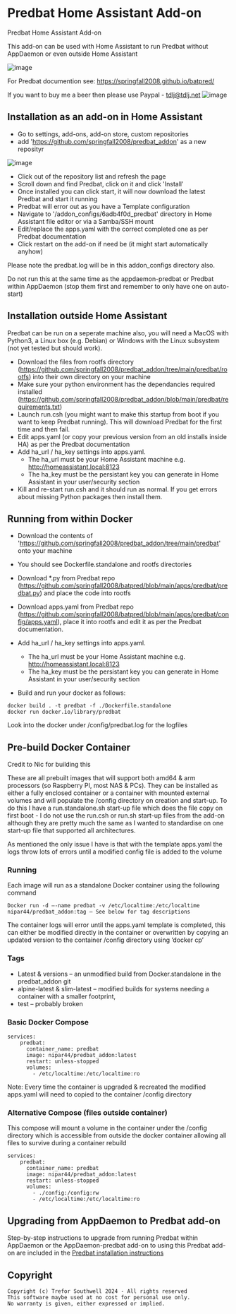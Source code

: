 #  Predbat Home Assistant Add-on
Predbat Home Assistant Add-on

This add-on can be used with Home Assistant to run Predbat without AppDaemon or even outside Home Assistant 

![image](https://github.com/springfall2008/predbat_addon/assets/48591903/50580da1-5110-4711-b740-1c14cc103835)

For Predbat documention see: https://springfall2008.github.io/batpred/

If you want to buy me a beer then please use Paypal - [tdlj@tdlj.net](mailto:tdlj@tdlj.net)
![image](https://github.com/springfall2008/batpred/assets/48591903/b3a533ef-0862-4e0b-b272-30e254f58467)

## Installation as an add-on in Home Assistant

* Go to settings, add-ons, add-on store, custom repositories
* add 'https://github.com/springfall2008/predbat_addon' as a new reposityr

![image](https://github.com/springfall2008/predbat_addon/assets/48591903/7eb18076-888b-4ea5-844b-cfa93157b759)

* Click out of the repository list and refresh the page
* Scroll down and find Predbat, click on it and click 'Install'
* Once installed you can click start, it will now download the latest Predbat and start it running
* Predbat will error out as you have a Template configuration
* Navigate to '/addon_configs/6adb4f0d_predbat' directory in Home Assistant file editor or via a Samba/SSH mount
* Edit/replace the apps.yaml with the correct completed one as per Predbat documentation
* Click restart on the add-on if need be (it might start automatically anyhow)

Please note the predbat.log will be in this addon_configs directory also.

Do not run this at the same time as the appdaemon-predbat or Predbat within AppDaemon (stop them first and remember to only have one on auto-start)

## Installation outside Home Assistant

Predbat can be run on a seperate machine also, you will need a MacOS with Python3, a Linux box (e.g. Debian) or Windows with the Linux subsystem (not yet tested but should work).

* Download the files from rootfs directory (https://github.com/springfall2008/predbat_addon/tree/main/predbat/rootfs) into their own directory on your machine
* Make sure your python environment has the dependancies required installed (https://github.com/springfall2008/predbat_addon/blob/main/predbat/requirements.txt)
* Launch run.csh (you might want to make this startup from boot if you want to keep Predbat running). This will download Predbat for the first time and then fail.
* Edit apps.yaml (or copy your previous version from an old installs inside HA) as per the Predbat documentation
* Add ha_url / ha_key settings into apps.yaml.
  * The ha_url must be your Home Assistant machine e.g. http://homeassistant.local:8123
  * The ha_key must be the persistant key you can generate in Home Assistant in your user/security section
* Kill and re-start run.csh and it should run as normal. If you get errors about missing Python packages then install them. 

## Running from within Docker

* Download the contents of 'https://github.com/springfall2008/predbat_addon/tree/main/predbat' onto your machine
* You should see Dockerfile.standalone and rootfs directories
* Download *.py from Predbat repo (https://github.com/springfall2008/batpred/blob/main/apps/predbat/predbat.py) and place the code into rootfs
* Download apps.yaml from Predbat repo (https://github.com/springfall2008/batpred/blob/main/apps/predbat/config/apps.yaml), place it into rootfs and edit it as per the Predbat documentation.
* Add ha_url / ha_key settings into apps.yaml.
  * The ha_url must be your Home Assistant machine e.g. http://homeassistant.local:8123
  * The ha_key must be the persistant key you can generate in Home Assistant in your user/security section

* Build and run your docker as follows:

```
docker build . -t predbat -f ./Dockerfile.standalone
docker run docker.io/library/predbat
```

Look into the docker under /config/predbat.log for the logfiles

## Pre-build Docker Container

Credit to Nic for building this

These are all prebuilt images that will support both amd64 & arm processors (so Raspberry PI, most NAS & PCs). They can be installed as either a fully enclosed container or a container with mounted external volumes and will populate the /config directory on creation and start-up. To do this I have a run.standalone.sh start-up file which does the file copy on first boot - I do not use the run.csh or run.sh start-up files from the add-on although they are pretty much the same as I wanted to standardise on one start-up file that supported all architectures.

As mentioned the only issue I have is that with the template apps.yaml the logs throw lots of errors until a modified config file is added to the volume

### Running

Each image will run as a standalone Docker container using the following command

```
Docker run -d –-name predbat -v /etc/localtime:/etc/localtime nipar44/predbat_addon:tag – See below for tag descriptions
```

The container logs will error until the apps.yaml template is completed, this can either be modified directly in the container or overwritten by copying an updated version to the container /config directory using ‘docker cp’

### Tags

* Latest & versions – an unmodified build from Docker.standalone in the predbat_addon git
* alpine-latest & slim-latest – modified builds for systems needing a container with a smaller footprint,
* test – probably broken

### Basic Docker Compose

```
services:
    predbat:
      container_name: predbat
      image: nipar44/predbat_addon:latest
      restart: unless-stopped
      volumes:
        - /etc/localtime:/etc/localtime:ro
```

Note: Every time the container is upgraded & recreated the modified apps.yaml will need to copied to the container /config directory

### Alternative Compose (files outside container)

This compose will mount a volume in the container under the /config directory which is accessible from outside the docker container allowing all files to survive during a container rebuild

```
services:
    predbat:
      container_name: predbat
      image: nipar44/predbat_addon:latest
      restart: unless-stopped
      volumes:
        - ./config:/config:rw 
        - /etc/localtime:/etc/localtime:ro
```

## Upgrading from AppDaemon to Predbat add-on

Step-by-step instructions to upgrade from running Predbat within AppDaemon or the AppDaemon-predbat add-on to using this Predbat add-on are included in the [Predbat installation instructions](https://springfall2008.github.io/batpred/install/#upgrading-from-appdaemon-to-predbat-add-on)

## Copyright

```text
Copyright (c) Trefor Southwell 2024 - All rights reserved
This software maybe used at no cost for personal use only.
No warranty is given, either expressed or implied.
```
